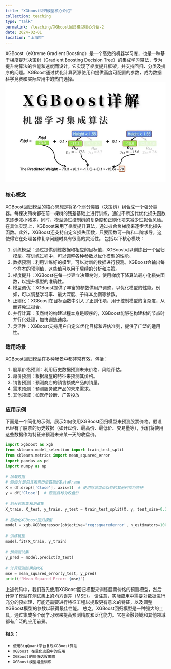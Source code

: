 ```yaml
---
title: "XGboost回归模型核心介绍"
collection: teaching
type: "Talk"
permalink: /teaching/XGboost回归模型核心介绍-2
date: 2024-02-01
location: "上海市"
---
```


XGBoost（eXtreme Gradient Boosting）是一个高效的机器学习库，也是一种基于梯度提升决策树（Gradient Boosting Decision Tree）的集成学习算法，专为提升树算法的性能和速度而设计。它实现了梯度提升框架，并支持回归、分类及排序的问题。XGBoost通过优化计算资源使用和提供高度可配置的参数，成为数据科学竞赛和实际应用中的热门选择。
<br/><img src='/images/xgboost.png' width="600"><br/>

### 核心概念

XGBoost回归模型的核心思想是将多个弱分类器（决策树）组合成一个强分类器。每棵决策树都在前一棵树的残差基础上进行训练，通过不断迭代优化损失函数来逐步减小残差。同时，模型通过控制树的复杂度和正则化项来减少过拟合风险。在具体实现上，XGBoost采用了梯度提升算法，通过拟合负梯度来逐步优化损失函数。此外，XGBoost还支持自定义损失函数，只要函数可一阶和二阶求导，这使得它在处理各种复杂问题时具有很高的灵活性。 包括以下核心模块：

1. 训练模型：通过提供训练数据和相应的目标值，XGBoost可以训练出一个回归模型。在训练过程中，可以调整各种参数以优化模型的性能。
2. 数据预测：利用训练好的模型，可以对新的数据进行预测。XGBoost会输出每个样本的预测值，这些值可以用于后续的分析和决策。
3. 梯度提升：XGBoost在每一步建立决策树时，使用梯度下降算法最小化损失函数，以提升模型的准确性。
4. 模型调优：XGBoost提供了丰富的参数供用户调整，以优化模型的性能。例如，可以调整学习率、最大深度、子样本比例等参数。
5. 正则化：XGBoost在目标函数中引入了正则化项，用于控制模型的复杂度，从而避免过拟合。
6. 并行计算：虽然树的构建过程本身是顺序的，XGBoost能够在构建树的节点时并行化处理，加快训练速度。
7. 灵活性：XGBoost支持用户自定义优化目标和评估准则，提供了广泛的适用性。

### 适用场景

XGBoost回归模型在多种场景中都非常有效，包括：<br/>
1. 股票价格预测：利用历史数据预测未来价格、风险评估。
2. 房价预测：根据房屋的特征来预测其价格。
3. 销售预测：预测商店的销售额或产品的销量。
4. 需求预测：预测服务或产品的未来需求。
5. 其他领域：如医疗诊断、广告投放

### 应用示例
下面是一个简化的示例，展示如何使用XGBoost回归模型来预测股票价格。假设已经有了股票的历史数据（如开盘价、最高价、最低价、交易量等），我们将使用这些数据作为特征来预测未来某一天的收盘价。

```python
import xgboost as xgb
from sklearn.model_selection import train_test_split
from sklearn.metrics import mean_squared_error
import pandas as pd
import numpy as np

# 加载数据
# 假设df是包含股票历史数据的DataFrame
X = df.drop(['Close'], axis=1)  # 使用除收盘价以外的其他列作为特征
y = df['Close']  # 预测目标为收盘价

# 划分训练集和测试集
X_train, X_test, y_train, y_test = train_test_split(X, y, test_size=0.2, random_state=42)

# 初始化XGBoost回归模型
model = xgb.XGBRegressor(objective='reg:squarederror', n_estimators=100)

# 训练模型
model.fit(X_train, y_train)

# 预测测试集
y_pred = model.predict(X_test)

# 计算预测结果的MSE
mse = mean_squared_error(y_test, y_pred)
print(f"Mean Squared Error: {mse}")
```

上述代码中，我们首先使用XGBoost回归模型来训练股票价格的预测模型，然后计算了模型在测试集上的均方误差（MSE）。
请注意，实际应用中需要对数据进行充分的预处理，可能还需要进行特征工程以提取更有意义的特征，以及调整XGBoost模型的参数以获得最佳性能。
总之，XGBoost回归模型是一种强大的工具，通过集成多个弱学习器来提高预测精度和泛化能力。它在金融领域和其他领域都有广泛的应用前景。

#### 相关：

 - ```使用BigQuant平台复现XGBoost算法 ```
 - ```XGBoost 在量化选股中的应用 ```
 - ```XGBoost的价值选股策略 ```
 - ```XGBoost模型增量训练 ```
